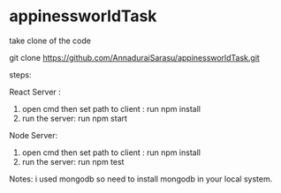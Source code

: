 # appinessworldTask

take clone of the code

git clone https://github.com/AnnaduraiSarasu/appinessworldTask.git

steps:

React Server :

1. open cmd then set path to client : run npm install
2. run the server:  run npm start

Node Server:

1. open cmd then set path to client : run npm install
2. run the server: run npm test

Notes:
 i used mongodb so need to install mongodb in your local system.